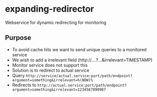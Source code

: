 # expanding-redirector
Webservice for dynamic redirecting for monitoring

## Purpose

* To avoid cache hits we want to send unique queries to a monitored service
* We wish to add a irrelevant field (http://....?...&irrelevant=TIMESTAMP)
* Monitor service does not support this
* Solution is to redirect to actual service
* Query `http://service/actual.service:port/path/endpoint?argument=something&irrelevant=%(NOW)%`
* Redirects to `http://actual.service:port/path/endpoint?argument=something&irrelevant=1234567890987`
